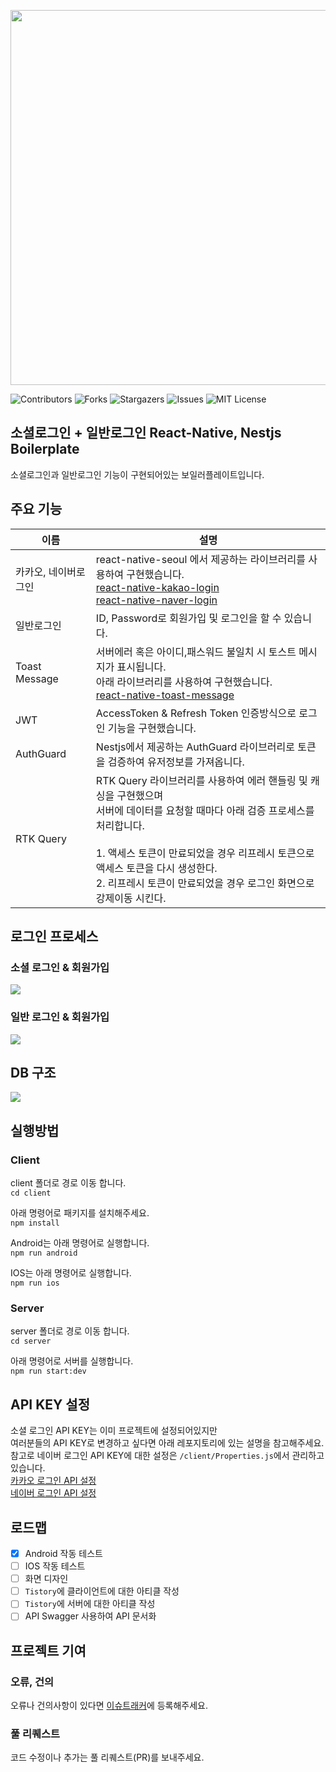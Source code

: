<p align="center"><img src="https://user-images.githubusercontent.com/36794920/209254022-f8958504-89df-42b0-9ad9-c485dd104b28.png" width="600px"/></p>

![Contributors][contributors-shield]
![Forks][forks-shield]
![Stargazers][stars-shield]
![Issues][issues-shield]
![MIT License][license-shield]

## 소셜로그인 + 일반로그인 React-Native, Nestjs Boilerplate
소셜로그인과 일반로그인 기능이 구현되어있는 보일러플레이트입니다.

## 주요 기능

| 이름                      | 설명                                                                                                                                                                                                                                                  |
|-------------------------|-----------------------------------------------------------------------------------------------------------------------------------------------------------------------------------------------------------------------------------------------------|
| 카카오, 네이버로그인             | react-native-seoul 에서 제공하는 라이브러리를 사용하여 구현했습니다.<br/>  [react-native-kakao-login](https://github.com/react-native-seoul/react-native-kakao-login)<br/>[react-native-naver-login](https://github.com/react-native-seoul/react-native-naver-login)<br/> |
| 일반로그인                   | ID, Password로 회원가입 및 로그인을 할 수 있습니다.                                                                                                                                                                                                                 | 
| Toast Message                 | 서버에러 혹은 아이디,패스워드 불일치 시 토스트 메시지가 표시됩니다. <br/>아래 라이브러리를 사용하여 구현했습니다.<br/> [react-native-toast-message](https://github.com/calintamas/react-native-toast-message)                                                                                      |
| JWT                     | AccessToken & Refresh Token 인증방식으로 로그인 기능을 구현했습니다.                                                                                                                                                                                                  |
| AuthGuard               | Nestjs에서 제공하는 AuthGuard 라이브러리로 토큰을 검증하여 유저정보를 가져옵니다.                                                                                                                                                                                                |
| RTK Query               | RTK Query 라이브러리를 사용하여 에러 핸들링 및 캐싱을 구현했으며<br/> 서버에 데이터를 요청할 때마다 아래 검증 프로세스를 처리합니다. <br/><br/>1. 액세스 토큰이 만료되었을 경우 리프레시 토큰으로 액세스 토큰을 다시 생성한다.<br/>2. 리프레시 토큰이 만료되었을 경우 로그인 화면으로 강제이동 시킨다.                |

## 로그인 프로세스
### 소셜 로그인 & 회원가입
<img src="https://user-images.githubusercontent.com/36794920/209276295-8ee91382-563d-4c34-826c-6470e1e6e142.png"/>

### 일반 로그인 & 회원가입
<img src="https://user-images.githubusercontent.com/36794920/209276494-f99f5bdf-5e40-48fd-9632-ef3a1d4bff5c.png"/>

## DB 구조
<img src="https://user-images.githubusercontent.com/36794920/209276600-edcb8269-6308-4afb-8605-379473ac0510.png"/>

## 실행방법
### Client
client 폴더로 경로 이동 합니다.\
`cd client`

아래 명령어로 패키지를 설치해주세요.\
`npm install`

Android는 아래 명령어로 실행합니다.\
`npm run android`

IOS는 아래 명령어로 실행합니다.\
`npm run ios`

### Server
server 폴더로 경로 이동 합니다.\
`cd server`

아래 명령어로 서버를 실행합니다.\
`npm run start:dev`

## API KEY 설정
소셜 로그인 API KEY는 이미 프로젝트에 설정되어있지만\
여러분들의 API KEY로 변경하고 싶다면 아래 레포지토리에 있는 설명을 참고해주세요.  
참고로 네이버 로그인 API KEY에 대한 설정은 `/client/Properties.js`에서 관리하고 있습니다.\
[카카오 로그인 API 설정](https://github.com/react-native-seoul/react-native-kakao-login#post-installation)<br/>
[네이버 로그인 API 설정](https://github.com/react-native-seoul/react-native-naver-login#installation)

## 로드맵
- [x] Android 작동 테스트
- [ ] IOS 작동 테스트
- [ ] 화면 디자인
- [ ] `Tistory`에 클라이언트에 대한 아티클 작성
- [ ] `Tistory`에 서버에 대한 아티클 작성
- [ ] API Swagger 사용하여 API 문서화

## 프로젝트 기여
### 오류, 건의
오류나 건의사항이 있다면 [이슈트래커](https://github.com/EPguy/social-login-fullstack-boilerplate/issues)에 등록해주세요.
### 풀 리퀘스트
코드 수정이나 추가는 풀 리퀘스트(PR)를 보내주세요.

[contributors-shield]: https://img.shields.io/github/contributors/EPguy/social-login-fullstack-boilerplate.svg?style=for-the-badge
[forks-shield]: https://img.shields.io/github/forks/EPguy/social-login-fullstack-boilerplate.svg?style=for-the-badge
[stars-shield]: https://img.shields.io/github/stars/EPguy/social-login-fullstack-boilerplate.svg?style=for-the-badge
[issues-shield]: https://img.shields.io/github/issues/EPguy/social-login-fullstack-boilerplate.svg?style=for-the-badge
[license-shield]: https://img.shields.io/github/license/EPguy/social-login-fullstack-boilerplate.svg?style=for-the-badge
